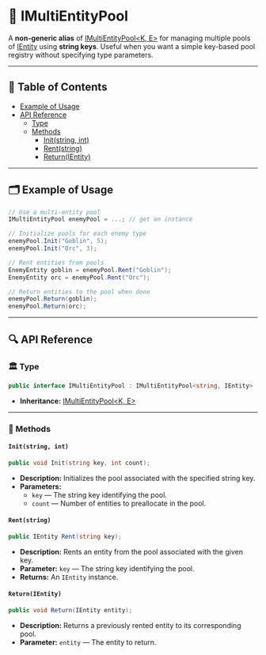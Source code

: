 # 🧩 IMultiEntityPool

A **non-generic alias** of [IMultiEntityPool\<K, E>](IMultiEntityPool%601.md) for managing multiple pools
of [IEntity](../Entities/IEntity.md)
using **string keys**. Useful when you want a simple key-based pool registry without specifying type parameters.

---

## 📑 Table of Contents

- [Example of Usage](#-example-of-usage)
- [API Reference](#-api-reference)
    - [Type](#-type)
    - [Methods](#-methods)
        - [Init(string, int)](#initstring-int)
        - [Rent(string)](#rentstring)
        - [Return(IEntity)](#returnientity)

---

## 🗂 Example of Usage

```csharp
// Use a multi-entity pool
IMultiEntityPool enemyPool = ...; // get an instance

// Initialize pools for each enemy type
enemyPool.Init("Goblin", 5);
enemyPool.Init("Orc", 3);

// Rent entities from pools
EnemyEntity goblin = enemyPool.Rent("Goblin");
EnemyEntity orc = enemyPool.Rent("Orc");

// Return entities to the pool when done
enemyPool.Return(goblin);
enemyPool.Return(orc);
```

---

## 🔍 API Reference

### 🏛️ Type <div id="-type"></div>

```csharp
public interface IMultiEntityPool : IMultiEntityPool<string, IEntity>
```

- **Inheritance:** [IMultiEntityPool\<K, E>](IMultiEntityPool%601.md)

---

### 🏹 Methods

#### `Init(string, int)`

```csharp
public void Init(string key, int count);
```

- **Description:** Initializes the pool associated with the specified string key.
- **Parameters:**
    - `key` — The string key identifying the pool.
    - `count` — Number of entities to preallocate in the pool.

#### `Rent(string)`

```csharp
public IEntity Rent(string key);
```

- **Description:** Rents an entity from the pool associated with the given key.
- **Parameter:** `key` — The string key identifying the pool.
- **Returns:** An `IEntity` instance.

#### `Return(IEntity)`

```csharp
public void Return(IEntity entity);
````

- **Description:** Returns a previously rented entity to its corresponding pool.
- **Parameter:** `entity` — The entity to return.
